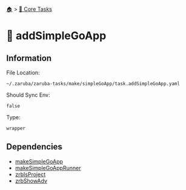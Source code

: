 <!--startTocHeader-->
[🏠](../README.md) > [🥝 Core Tasks](README.md)
# 🐹 addSimpleGoApp
<!--endTocHeader-->

## Information

File Location:

    ~/.zaruba/zaruba-tasks/make/simpleGoApp/task.addSimpleGoApp.yaml

Should Sync Env:

    false

Type:

    wrapper


## Dependencies

* [makeSimpleGoApp](make-simple-go-app.md)
* [makeSimpleGoAppRunner](make-simple-go-app-runner.md)
* [zrbIsProject](zrb-is-project.md)
* [zrbShowAdv](zrb-show-adv.md)
<!--startTocSubtopic-->
<!--endTocSubtopic-->